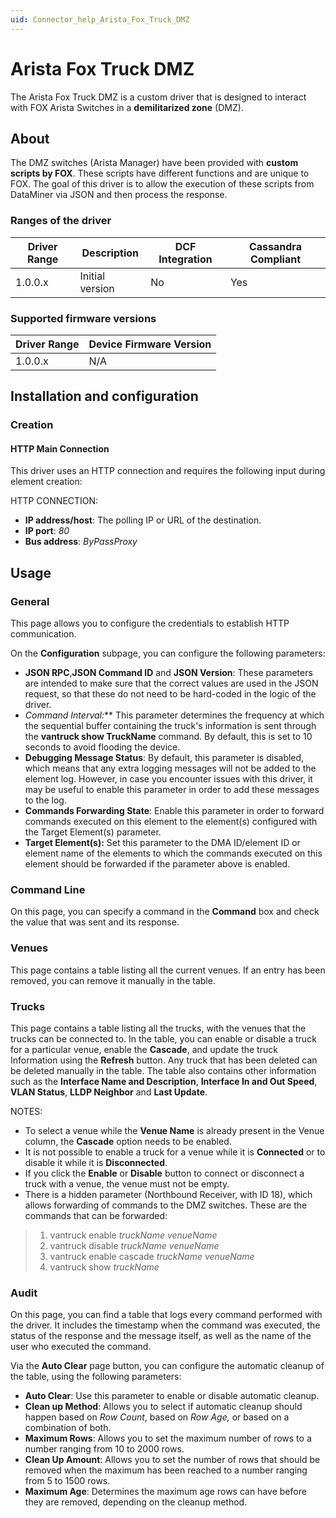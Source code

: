 ```yaml
---
uid: Connector_help_Arista_Fox_Truck_DMZ
---
```


# Arista Fox Truck DMZ

The Arista Fox Truck DMZ is a custom driver that is designed to interact with FOX Arista Switches in a **demilitarized zone** (DMZ).

## About

The DMZ switches (Arista Manager) have been provided with **custom scripts by FOX**. These scripts have different functions and are unique to FOX. The goal of this driver is to allow the execution of these scripts from DataMiner via JSON and then process the response.

### Ranges of the driver

| **Driver Range** | **Description** | **DCF Integration** | **Cassandra Compliant** |
|------------------|-----------------|---------------------|-------------------------|
| 1.0.0.x          | Initial version | No                  | Yes                     |

### Supported firmware versions

| **Driver Range** | **Device Firmware Version** |
|------------------|-----------------------------|
| 1.0.0.x          | N/A                         |

## Installation and configuration

### Creation

#### HTTP Main Connection

This driver uses an HTTP connection and requires the following input during element creation:

HTTP CONNECTION:

- **IP address/host**: The polling IP or URL of the destination.
- **IP port**: *80*
- **Bus address**: *ByPassProxy*

## Usage

### General

This page allows you to configure the credentials to establish HTTP communication.

On the **Configuration** subpage, you can configure the following parameters:

- **JSON RPC**,**JSON Command ID** and **JSON Version**: These parameters are intended to make sure that the correct values are used in the JSON request, so that these do not need to be hard-coded in the logic of the driver.
- **Command Interval*:*** This parameter determines the frequency at which the sequential buffer containing the truck's information is sent through the **vantruck show TruckName** command. By default, this is set to 10 seconds to avoid flooding the device.
- **Debugging Message Status**: By default, this parameter is disabled, which means that any extra logging messages will not be added to the element log. However, in case you encounter issues with this driver, it may be useful to enable this parameter in order to add these messages to the log.
- **Commands Forwarding State**: Enable this parameter in order to forward commands executed on this element to the element(s) configured with the Target Element(s) parameter.
- **Target Element(s):** Set this parameter to the DMA ID/element ID or element name of the elements to which the commands executed on this element should be forwarded if the parameter above is enabled.

### Command Line

On this page, you can specify a command in the **Command** box and check the value that was sent and its response.

### Venues

This page contains a table listing all the current venues. If an entry has been removed, you can remove it manually in the table.

### Trucks

This page contains a table listing all the trucks, with the venues that the trucks can be connected to. In the table, you can enable or disable a truck for a particular venue, enable the **Cascade**, and update the truck Information using the **Refresh** button. Any truck that has been deleted can be deleted manually in the table. The table also contains other information such as the **Interface Name and Description**, **Interface In and Out Speed**, **VLAN Status**, **LLDP Neighbor** and **Last Update**.

NOTES:

- To select a venue while the **Venue Name** is already present in the Venue column, the **Cascade** option needs to be enabled.
- It is not possible to enable a truck for a venue while it is **Connected** or to disable it while it is **Disconnected**.
- If you click the **Enable** or **Disable** button to connect or disconnect a truck with a venue, the venue must not be empty.
- There is a hidden parameter (Northbound Receiver, with ID 18), which allows forwarding of commands to the DMZ switches. These are the commands that can be forwarded:

> 1.  vantruck enable *truckName venueName*
> 2.  vantruck disable *truckName venueName*
> 3.  vantruck enable cascade *truckName venueName*
> 4.  vantruck show *truckName*

### Audit

On this page, you can find a table that logs every command performed with the driver. It includes the timestamp when the command was executed, the status of the response and the message itself, as well as the name of the user who executed the command.

Via the **Auto Clear** page button, you can configure the automatic cleanup of the table, using the following parameters:

- **Auto Clear**: Use this parameter to enable or disable automatic cleanup.
- **Clean up Method**: Allows you to select if automatic cleanup should happen based on *Row Count*, based on *Row Age,* or based on a combination of both.
- **Maximum Rows**: Allows you to set the maximum number of rows to a number ranging from 10 to 2000 rows.
- **Clean Up Amount**: Allows you to set the number of rows that should be removed when the maximum has been reached to a number ranging from 5 to 1500 rows.
- **Maximum Age**: Determines the maximum age rows can have before they are removed, depending on the cleanup method.
